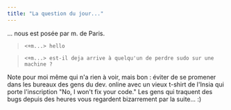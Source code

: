 ```yaml
---
title: "La question du jour..."
---
```


... nous est posée par m. de Paris.

>

>     <+m...> hello

>  
>     <+m...> est-il deja arrive à quelqu'un de perdre sudo sur une machine ?

Note pour moi même qui n'a rien à voir, mais bon : éviter de se promener dans
les bureaux des gens du dev. online avec un vieux t-shirt de l'Insia qui porte
l'inscription "No, I won't fix your code." Les gens qui traquent des bugs
depuis des heures vous regardent bizarrement par la suite... :)

